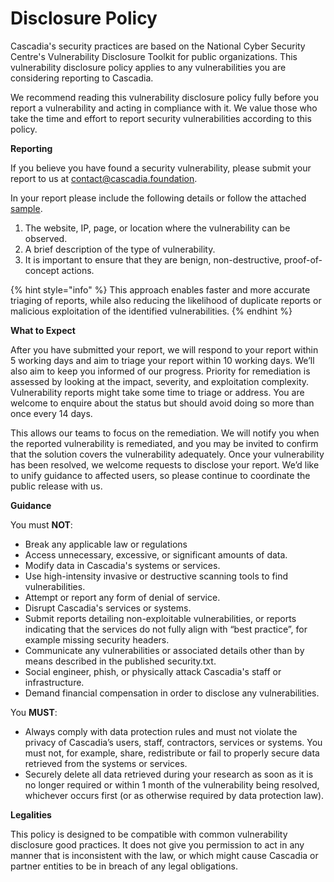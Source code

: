 # Disclosure Policy

Cascadia's security practices are based on the National Cyber Security Centre's Vulnerability Disclosure Toolkit for public organizations. This vulnerability disclosure policy applies to any vulnerabilities you are considering reporting to Cascadia.&#x20;

We recommend reading this vulnerability disclosure policy fully before you report a vulnerability and acting in compliance with it. We value those who take the time and effort to report security vulnerabilities according to this policy.



**Reporting**

If you believe you have found a security vulnerability, please submit your report to us at contact@cascadia.foundation.

In your report please include the following details or follow the attached [sample](https://www.cascadia.foundation/file/sample.pdf).

1. The website, IP, page, or location where the vulnerability can be observed.
2. A brief description of the type of vulnerability.
3. It is important to ensure that they are benign, non-destructive, proof-of-concept actions.&#x20;

{% hint style="info" %}
This approach enables faster and more accurate triaging of reports, while also reducing the likelihood of duplicate reports or malicious exploitation of the identified vulnerabilities.
{% endhint %}



**What to Expect**&#x20;

After you have submitted your report, we will respond to your report within 5 working days and aim to triage your report within 10 working days. We’ll also aim to keep you informed of our progress. Priority for remediation is assessed by looking at the impact, severity, and exploitation complexity. Vulnerability reports might take some time to triage or address. You are welcome to enquire about the status but should avoid doing so more than once every 14 days.&#x20;

This allows our teams to focus on the remediation. We will notify you when the reported vulnerability is remediated, and you may be invited to confirm that the solution covers the vulnerability adequately. Once your vulnerability has been resolved, we welcome requests to disclose your report. We’d like to unify guidance to affected users, so please continue to coordinate the public release with us.



**Guidance**&#x20;

You must **NOT**:

* Break any applicable law or regulations
* Access unnecessary, excessive, or significant amounts of data.
* Modify data in Cascadia's systems or services.
* Use high-intensity invasive or destructive scanning tools to find vulnerabilities.
* Attempt or report any form of denial of service.
* Disrupt Cascadia's services or systems.
* Submit reports detailing non-exploitable vulnerabilities, or reports indicating that the services do not fully align with “best practice”, for example missing security headers.
* Communicate any vulnerabilities or associated details other than by means described in the published security.txt.
* Social engineer, phish, or physically attack Cascadia's staff or infrastructure.
* Demand financial compensation in order to disclose any vulnerabilities.

You **MUST**:

* Always comply with data protection rules and must not violate the privacy of Cascadia’s users, staff, contractors, services or systems. You must not, for example, share, redistribute or fail to properly secure data retrieved from the systems or services.
* Securely delete all data retrieved during your research as soon as it is no longer required or within 1 month of the vulnerability being resolved, whichever occurs first (or as otherwise required by data protection law).



**Legalities**&#x20;

This policy is designed to be compatible with common vulnerability disclosure good practices. It does not give you permission to act in any manner that is inconsistent with the law, or which might cause Cascadia or partner entities to be in breach of any legal obligations.
